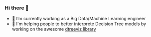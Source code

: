 ### Hi there 👋
- 🔭 I’m currently working as a Big Data/Machine Learning engineer
- 👯 I'm helping people to better interprete Decision Tree models by working on the awesome [dtreeviz library](https://github.com/parrt/dtreeviz)

<!--
**tlapusan/tlapusan** is a ✨ _special_ ✨ repository because its `README.md` (this file) appears on your GitHub profile.

Here are some ideas to get you started:

- 🔭 I’m currently working on ...
- 🌱 I’m currently learning ...
- 👯 I’m looking to collaborate on ...
- 🤔 I’m looking for help with ...
- 💬 Ask me about ...
- 📫 How to reach me: ...
- 😄 Pronouns: ...
- ⚡ Fun fact: ...
-->
